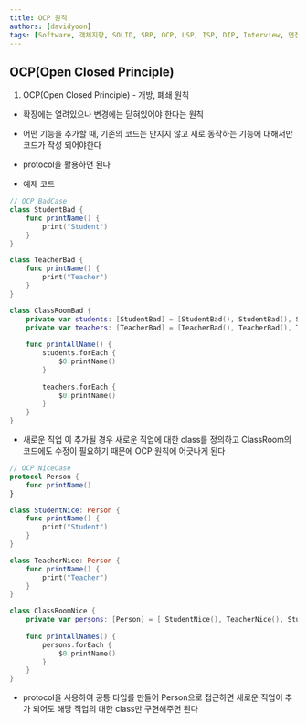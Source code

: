 ```yaml
---
title: OCP 원칙
authors: [davidyoon]
tags: [Software, 객체지향, SOLID, SRP, OCP, LSP, ISP, DIP, Interview, 면접]
---
```


## OCP(Open Closed Principle)
1. OCP(Open Closed Principle) - 개방, 폐쇄 원칙
- 확장에는 열려있으나 변경에는 닫혀있어야 한다는 원칙
- 어떤 기능을 추가할 때, 기존의 코드는 만지지 않고 새로 동작하는 기능에 대해서만 코드가 작성 되어야한다
- protocol을 활용하면 된다

- 예제 코드
``` Swift
// OCP BadCase
class StudentBad {
    func printName() {
        print("Student")
    }
}

class TeacherBad {
    func printName() {
        print("Teacher")
    }
}

class ClassRoomBad {
    private var students: [StudentBad] = [StudentBad(), StudentBad(), StudentBad()]
    private var teachers: [TeacherBad] = [TeacherBad(), TeacherBad(), TeacherBad()]
    
    func printAllName() {
        students.forEach {
            $0.printName()
        }
        
        teachers.forEach {
            $0.printName()
        }
    }
}
```
- 새로운 직업 이 추가될 경우 새로운 직업에 대한 class를 정의하고 ClassRoom의 코드에도 수정이 필요하기 때문에 OCP 원칙에 어긋나게 된다

``` Swift
// OCP NiceCase
protocol Person {
    func printName()
}

class StudentNice: Person {
    func printName() {
        print("Student")
    }
}

class TeacherNice: Person {
    func printName() {
        print("Teacher")
    }
}

class ClassRoomNice {
    private var persons: [Person] = [ StudentNice(), TeacherNice(), StudentNice(), TeacherNice()]
    
    func printAllNames() {
        persons.forEach {
            $0.printName()
        }
    }
}
```
- protocol을 사용하여 공통 타입를 만들어 Person으로 접근하면 새로운 직업이 추가 되어도 해당 직업의 대한 class만 구현해주면 된다
 